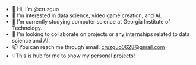 - 👋 Hi, I’m @cruzguo
- 👀 I’m interested in data science, video game creation, and AI. 
- 🌱 I’m currently studying computer science at Georgia Institute of Technology.
- 💞️ I’m looking to collaborate on projects or any internships related to data science and AI.
- 📫 You can reach me through email: cruzguo0628@gmail.com
- 💡This is hub for me to show my personal projects!
